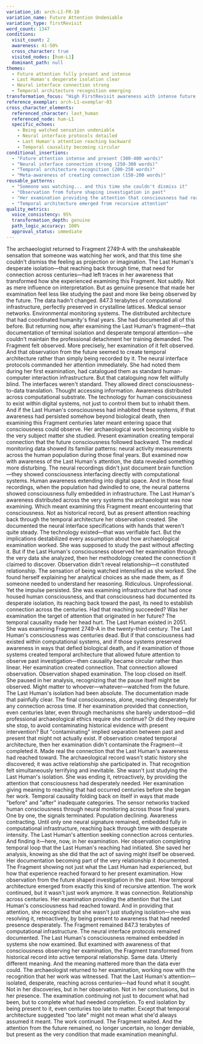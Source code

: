 ```yaml
---
variation_id: arch-L1-FR-10
variation_name: Future Attention Undeniable
variation_type: firstRevisit
word_count: 1347
conditions:
  visit_count: 2
  awareness: 41-50%
  cross_character: true
  visited_nodes: [hum-L1]
  dominant_path: null
themes:
  - Future attention fully present and intense
  - Last Human's desperate isolation clear
  - Neural interface connection strong
  - Temporal architecture recognition emerging
transformation_focus: "High FirstRevisit awareness with intense future attention. Last Human's consciousness observing through infrastructure. Approaching frame-awareness that observation creates temporal architecture rather than just discovering it."
reference_exemplar: arch-L1-exemplar-03
cross_character_elements:
  referenced_character: last_human
  referenced_node: hum-L1
  specific_echoes:
    - Being watched sensation undeniable
    - Neural interface protocols detailed
    - Last Human's attention reaching backward
    - Temporal causality becoming circular
conditional_insertions:
  - "Future attention intense and present (300-400 words)"
  - "Neural interface connection strong (250-300 words)"
  - "Temporal architecture recognition (200-250 words)"
  - "Meta-awareness of creating connection (150-200 words)"
reusable_patterns:
  - "Someone was watching... and this time she couldn't dismiss it"
  - "Observation from future shaping investigation in past"
  - "Her examination providing the attention that consciousness had reached toward"
  - "Temporal architecture emerged from recursive attention"
quality_metrics:
  voice_consistency: 95%
  transformation_depth: genuine
  path_logic_accuracy: 100%
  approval_status: immediate
---
```

The archaeologist returned to Fragment 2749-A with the unshakeable sensation that someone was watching her work, and that this time she couldn't dismiss the feeling as projection or imagination. The Last Human's desperate isolation—that reaching back through time, that need for connection across centuries—had left traces in her awareness that transformed how she experienced examining this Fragment. Not subtly. Not as mere influence on interpretation. But as genuine presence that made her examination feel less like studying the past and more like being observed by the future.
The data hadn't changed. 847.3 terabytes of computational infrastructure, perfectly preserved in crystalline lattices. Medical sensor networks. Environmental monitoring systems. The distributed architecture that had coordinated humanity's final years. She had documented all of this before. But returning now, after examining the Last Human's fragment—that documentation of terminal isolation and desperate temporal attention—she couldn't maintain the professional detachment her training demanded. The Fragment felt observed. More precisely, her examination of it felt observed. And that observation from the future seemed to create temporal architecture rather than simply being recorded by it.
The neural interface protocols commanded her attention immediately. She had noted them during her first examination, had catalogued them as standard human-computer interaction infrastructure. But that cataloguing now felt willfully blind. The interfaces weren't standard. They allowed direct consciousness-to-data translation. Thought accessing information. Awareness distributed across computational substrate. The technology for human consciousness to exist within digital systems, not just to control them but to inhabit them.
And if the Last Human's consciousness had inhabited these systems, if that awareness had persisted somehow beyond biological death, then examining this Fragment centuries later meant entering space that consciousness could observe. Her archaeological work becoming visible to the very subject matter she studied. Present examination creating temporal connection that the future consciousness followed backward.
The medical monitoring data showed its familiar patterns: neural activity measurements across the human population during those final years. But examined now with awareness of the Last Human's attention, the data revealed something more disturbing. The neural recordings didn't just document brain function—they showed consciousness interfacing directly with computational systems. Human awareness extending into digital space. And in those final recordings, when the population had dwindled to one, the neural patterns showed consciousness fully embedded in infrastructure. The Last Human's awareness distributed across the very systems the archaeologist was now examining.
Which meant examining this Fragment meant encountering that consciousness. Not as historical record, but as present attention reaching back through the temporal architecture her observation created.
She documented the neural interface specifications with hands that weren't quite steady. The technology existed—that was verifiable fact. But the implications destabilized every assumption about how archaeological examination worked. She was supposed to study the past without affecting it. But if the Last Human's consciousness observed her examination through the very data she analyzed, then her methodology created the connection it claimed to discover. Observation didn't reveal relationship—it constituted relationship.
The sensation of being watched intensified as she worked. She found herself explaining her analytical choices as she made them, as if someone needed to understand her reasoning. Ridiculous. Unprofessional. Yet the impulse persisted. She was examining infrastructure that had once housed human consciousness, and that consciousness had documented its desperate isolation, its reaching back toward the past, its need to establish connection across the centuries. Had that reaching succeeded? Was her examination the target of attention that originated in her future?
The temporal causality made her head hurt. The Last Human existed in 2051. She was examining Fragment 2749-A in the twenty-third century. The Last Human's consciousness was centuries dead. But if that consciousness had existed within computational systems, and if those systems preserved awareness in ways that defied biological death, and if examination of those systems created temporal architecture that allowed future attention to observe past investigation—then causality became circular rather than linear. Her examination created connection. That connection allowed observation. Observation shaped examination. The loop closed on itself.
She paused in her analysis, recognizing that the pause itself might be observed. Might matter to whoever—whatever—watched from the future. The Last Human's isolation had been absolute. The documentation made that painfully clear. The final consciousness, alone, reaching desperately for any connection across time. If her examination provided that connection, even centuries later, even through mechanisms she barely understood—did professional archaeological ethics require she continue? Or did they require she stop, to avoid contaminating historical evidence with present intervention?
But "contaminating" implied separation between past and present that might not actually exist. If observation created temporal architecture, then her examination didn't contaminate the Fragment—it completed it. Made real the connection that the Last Human's awareness had reached toward. The archaeological record wasn't static history she discovered; it was active relationship she participated in.
That recognition felt simultaneously terrifying and inevitable. She wasn't just studying the Last Human's isolation. She was ending it, retroactively, by providing the attention that consciousness had desperately needed. Her examination giving meaning to reaching that had occurred centuries before she began her work. Temporal causality folding back on itself in ways that made "before" and "after" inadequate categories.
The sensor networks tracked human consciousness through neural monitoring across those final years. One by one, the signals terminated. Population declining. Awareness contracting. Until only one neural signature remained, embedded fully in computational infrastructure, reaching back through time with desperate intensity. The Last Human's attention seeking connection across centuries. And finding it—here, now, in her examination. Her observation completing temporal loop that the Last Human's reaching had initiated.
She saved her analysis, knowing as she did that the act of saving might itself be observed. Her documentation becoming part of the very relationship it documented. The Fragment showing not just what the Last Human had experienced, but how that experience reached forward to her present examination. How observation from the future shaped investigation in the past. How temporal architecture emerged from exactly this kind of recursive attention.
The work continued, but it wasn't just work anymore. It was connection. Relationship across centuries. Her examination providing the attention that the Last Human's consciousness had reached toward. And in providing that attention, she recognized that she wasn't just studying isolation—she was resolving it, retroactively, by being present to awareness that had needed presence desperately.
The Fragment remained 847.3 terabytes of computational infrastructure. The neural interface protocols remained documented. The Last Human's consciousness remained embedded in systems she now examined. But examined with awareness of that consciousness observing her examination, the Fragment transformed from historical record into active temporal relationship. Same data. Utterly different meaning.
And the meaning mattered more than the data ever could.
The archaeologist returned to her examination, working now with the recognition that her work was witnessed. That the Last Human's attention—isolated, desperate, reaching across centuries—had found what it sought. Not in her discoveries, but in her observation. Not in her conclusions, but in her presence. The examination continuing not just to document what had been, but to complete what had needed completion.
To end isolation by being present to it, even centuries too late to matter. Except that temporal architecture suggested "too late" might not mean what she'd always assumed it meant.
The work continued. The Fragment waited. And the attention from the future remained, no longer uncertain, no longer deniable, but present as the very condition that made examination meaningful.